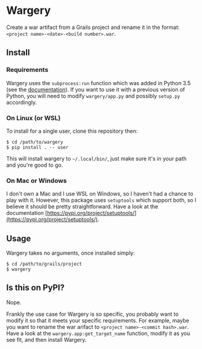# Wargery

Create a war artifact from a Grails project and rename it in the format:
`<project name>-<date>-<build number>.war`.

## Install

### Requirements

Wargery uses the `subprocess:run` function which was added in Python 3.5 (see
the [documentation](https://docs.python.org/3/library/subprocess.html)). If you
want to use it with a previous version of Python, you will need to modify
`wargery/app.py` and possibly `setup.py` accordingly.

### On Linux (or WSL)

To install for a single user, clone this repository then:

```
$ cd /path/to/wargery
$ pip install . -- user
```

This will install wargery to `~/.local/bin/`, just make sure it's in your path
and you're good to go.

### On Mac or Windows

I don't own a Mac and I use WSL on Windows, so I haven't had a chance to play
with it. However, this package uses `setuptools` which support both, so I
believe it should be pretty straightforward. Have a look at the documentation
[https://pypi.org/project/setuptools/](https://pypi.org/project/setuptools/).

## Usage

Wargery takes no arguments, once installed simply:

```
$ cd /path/to/grails/project
$ wargery
```

## Is this on PyPI?

Nope.

Frankly the use case for Wargery is so specific, you probably want to modify it
so that it meets your specific requirements. For example, maybe you want to
rename the war arifact to `<project name>-<commit hash>.war`. Have a look at
the `wargery.app:get_target_name` function, modify it as you see fit, and then
install Wargery.
